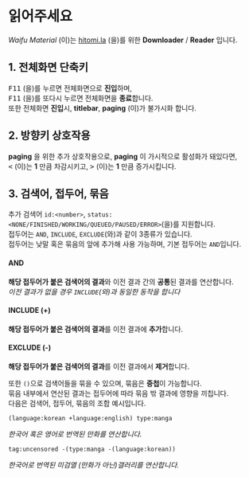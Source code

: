 # 읽어주세요

*Waifu Material* (이)는 [hitomi.la](https://hitomi.la) (을)를 위한 **Downloader** / **Reader** 입니다.<br>

## 1. 전체화면 단축키

<kbd>F11</kbd> (을)를 누르면 전체화면으로 **진입**하며,<br>
<kbd>F11</kbd> (을)를 또다시 누르면 전체화면을 **종료**합니다.<br>
또한 전체화면 **진입**시, **titlebar**, **paging** (이)가 불가시화 합니다.<br>

## 2. 방향키 상호작용

**paging** 을 위한 추가 상호작용으로, **paging** 이 가시적으로 활성화가 돼있다면,<br>
<kbd><</kbd> (이)는 **1** 만큼 차감시키고, <kbd>></kbd> (이)는 **1** 만큼 증가시킵니다.<br>

## 3. 검색어, 접두어, 묶음

추가 검색어 `id:<number>`, `status:<NONE/FINISHED/WORKING/QUEUED/PAUSED/ERROR>`(을)를 지원합니다.<br>
접두어는 `AND`, `INCLUDE`, `EXCLUDE`(와)과 같이 3종류가 있습니다.<br>
접두어는 낮말 혹은 묶음의 앞에 추가해 사용 가능하며, 기본 접두어는 `AND`입니다.<br>

#### AND

**해당 접두어가 붙은 검색어의 결과**와 이전 결과 간의 **공통**된 결과를 연산합니다.<br>
*이전 결과가 없을 경우 `INCLUDE`(와)과 동일한 동작을 합니다*<br>

#### INCLUDE (+)

**해당 접두어가 붙은 검색어의 결과**를 이전 결과에 **추가**합니다.<br>

#### EXCLUDE (-)

**해당 접두어가 붙은 검색어의 결과**를 이전 결과에서 **제거**합니다.<br>

또한 `()`으로 검색어들을 묶을 수 있으며, 묶음은 **중첩**이 가능합니다.<br>
묶음 내부에서 연산된 결과는 접두어에 따라 묶음 밖 결과에 영향을 끼칩니다.<br>
다음은 검색어, 접두어, 묶음의 조합 예시입니다.<br>
```
(language:korean +language:english) type:manga
```
*한국어 혹은 영어로 번역된 만화를 연산합니다.*<br>
```
tag:uncensored -(type:manga -(language:korean))
```
*한국어로 번역된 미검열 (만화가 아닌)갤러리를 연산합니다.*<br>
